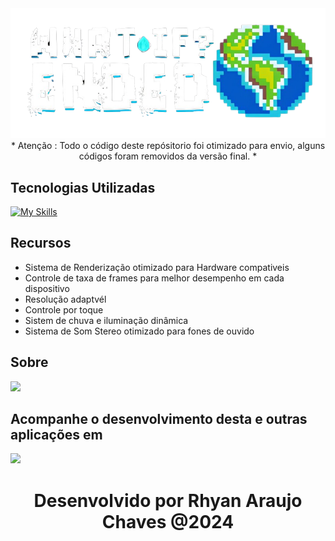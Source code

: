 <div align="center">
  <img src="logo_whatif_game.png" />
</div>

<div align="center"> 
  * Atenção : Todo o código deste repósitorio foi otimizado para envio, alguns códigos foram removidos da versão final. *
</div>


## Tecnologias Utilizadas

[![My Skills](https://skillicons.dev/icons?i=cs,unity,visualstudio)](https://skillicons.dev)


## Recursos

- Sistema de Renderização otimizado para Hardware compativeis
- Controle de taxa de frames para melhor desempenho em cada dispositivo
- Resolução adaptvél
- Controle por toque
- Sistem de chuva e iluminação dinâmica
- Sistema de Som Stereo otimizado para fones de ouvido

## Sobre


<div>
 <img src="jokenpo (1).gif">
</div>


## Acompanhe o desenvolvimento desta e outras aplicações em
<p>
  <a href="https://www.linkedin.com/in/rhyan-araujo-chaves/">
    <img src="https://skillicons.dev/icons?i=linkedin" />
  </a>
</p>

<h1 align="center">
   Desenvolvido por Rhyan Araujo Chaves @2024
</h1>




